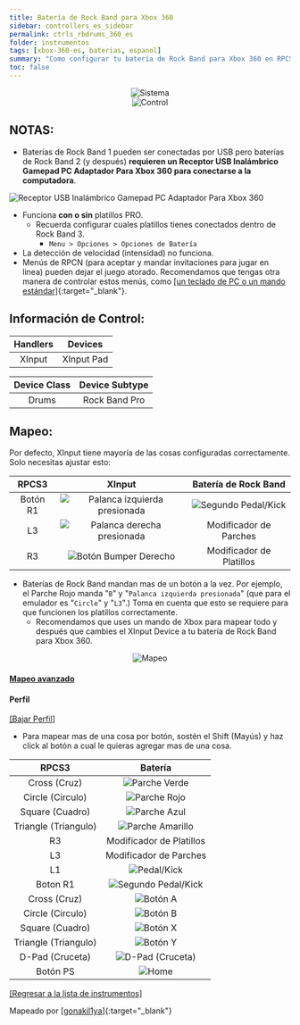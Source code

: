 ```yaml
---
title: Batería de Rock Band para Xbox 360
sidebar: controllers_es_sidebar
permalink: ctrls_rbdrums_360_es
folder: instrumentos
tags: [xbox-360-es, baterias, espanol]
summary: "Como configurar tu batería de Rock Band para Xbox 360 en RPCS3."
toc: false
---
```


<div align="center"> <img src="https://rb3pc.milohax.org/images/instruments/plat/360.png" alt="Sistema" title="Sistema"></div>

<div align="center"> <img src="https://rb3pc.milohax.org/images/instruments/cont/rbdrmscontroller.png" alt="Control" title="Control"></div>

## NOTAS:

* Baterías de Rock Band 1 pueden ser conectadas por USB pero baterías de Rock Band 2 (y después) **requieren un Receptor USB Inalámbrico Gamepad PC Adaptador Para Xbox 360 para conectarse a la computadora**.

![Receptor USB Inalámbrico Gamepad PC Adaptador Para Xbox 360](https://rb3pc.milohax.org/images/btns/ctrls/360/receiver.png "Receptor USB Inalámbrico Gamepad PC Adaptador Para Xbox 360")

* Funciona **con o sin** platillos PRO.
	* Recuerda configurar cuales platillos tienes conectados dentro de Rock Band 3.
		* `Menu > Opciones > Opciones de Batería`
* La detección de velocidad (intensidad) no funciona.
* Menús de RPCN (para aceptar y mandar invitaciones para jugar en linea) pueden dejar el juego atorado. Recomendamos que tengas otra manera de controlar estos menús, como [[un teclado de PC o un mando estándar]](https://rb3pc.milohax.org/ctrls_pads_es){:target="_blank"}.

## Información de Control:

| Handlers | Devices |
|:------------------:|:---------------------:|
| XInput | XInput Pad |

| Device Class | Device Subtype |
|:------------------:|:---------------------:|
| Drums | Rock Band Pro |

## Mapeo:

Por defecto, XInput tiene mayoría de las cosas configuradas correctamente. Solo necesitas ajustar esto:

| **RPCS3** | **XInput** | **Batería de Rock Band** |
|:--------:|:-----------:|:-----------:|
| Botón R1 | ![Palanca izquierda presionada](https://rb3pc.milohax.org/images/btns/ctrls/360/lsc.png "Palanca izquierda presionada") | ![Segundo Pedal/Kick](https://rb3pc.milohax.org/images/btns/drms/rb/kp.png "Segundo Pedal/Kick") | 
| L3 | ![Palanca derecha presionada](https://rb3pc.milohax.org/images/btns/ctrls/360/rsc.png "Palanca derecha presionada") | Modificador de Parches | 
| R3 | ![Botón Bumper Derecho](https://rb3pc.milohax.org/images/btns/ctrls/360/rb.png "Botón Bumper Derecho") | Modificador de Platillos |

* Baterías de Rock Band mandan mas de un botón a la vez. Por ejemplo, el Parche Rojo manda "`B`" y "`Palanca izquierda presionada`" (que para el emulador es "`Circle`" y "`L3`".) Toma en cuenta que esto se requiere para que funcionen los platillos correctamente.
	* Recomendamos que uses un mando de Xbox para mapear todo y después que cambies el XInput Device a tu batería de Rock Band para Xbox 360.

<div align="center"> <img src="https://rb3pc.milohax.org/images/instruments/maps/drmsxboxrbmapping.png" alt="Mapeo" title="Mapeo"></div>

<div class="panel-group" id="accordion">
                    <div class="panel panel-default">
                        <div class="panel-heading">
                            <h4 class="panel-title">
                                <a class="noCrossRef accordion-toggle" data-toggle="collapse" data-parent="#accordion" href="#mapeo-avanzado">Mapeo avanzado</a>
                            </h4>
                        </div>
                        <div id="mapeo-avanzado" class="panel-collapse collapse noCrossRef">
                            <div class="panel-body">
<h4 id="profile">Perfil</h4>
<p><a href="https://github.com/hmxmilohax/rb3-pc/raw/refs/heads/main/downloads/instrument-repo/Xbox%20Rock%20Band%20Drums.7z" target="_blank">[Bajar Perfil]</a></p>
<ul>
<li>Para mapear mas de una cosa por botón, sostén el Shift (Mayús) y haz click al botón a cual le quieras agregar mas de una cosa.</li>
</ul>

<table>
<thead>
<tr>
<th align="center"><strong>RPCS3</strong></th>
<th align="center"><strong>Batería</strong></th>
</tr>
</thead>
<tbody>
<tr>
<td align="center">Cross (Cruz)</td>
<td align="center"><img src="https://rb3pc.milohax.org/images/btns/drms/rb/gp.png" alt="Parche Verde" title="Parche Verde"></td>
</tr>
<tr>
<td align="center">Circle (Circulo)</td>
<td align="center"><img src="https://rb3pc.milohax.org/images/btns/drms/rb/rp.png" alt="Parche Rojo" title="Parche Rojo"></td>
</tr>
<tr>
<td align="center">Square (Cuadro)</td>
<td align="center"><img src="https://rb3pc.milohax.org/images/btns/drms/rb/bp.png" alt="Parche Azul" title="Parche Azul"></td>
</tr>
<tr>
<td align="center">Triangle (Triangulo)</td>
<td align="center"><img src="https://rb3pc.milohax.org/images/btns/drms/rb/yp.png" alt="Parche Amarillo" title="Parche Amarillo"></td>
</tr>
<tr>
<td align="center">R3</td>
<td align="center">Modificador de Platillos</td>
</tr>
<tr>
<td align="center">L3</td>
<td align="center">Modificador de Parches</td>
</tr>
<tr>
<td align="center">L1</td>
<td align="center"><img src="https://rb3pc.milohax.org/images/btns/drms/rb/kp.png" alt="Pedal/Kick" title="Pedal/Kick"></td>
</tr>
<tr>
<td align="center">Boton R1</td>
<td align="center"><img src="https://rb3pc.milohax.org/images/btns/drms/rb/kp.png" alt="Segundo Pedal/Kick" title="Segundo Pedal/Kick"></td>
</tr>
<tr>
<td align="center">Cross (Cruz)</td>
<td align="center"><img src="https://rb3pc.milohax.org/images/btns/ctrls/360/a.png" alt="Botón A" title="Botón A"></td>
</tr>
<tr>
<td align="center">Circle (Circulo)</td>
<td align="center"><img src="https://rb3pc.milohax.org/images/btns/ctrls/360/b.png" alt="Botón B" title="Botón B"></td>
</tr>
<tr>
<td align="center">Square (Cuadro)</td>
<td align="center"><img src="https://rb3pc.milohax.org/images/btns/ctrls/360/x.png" alt="Botón X" title="Botón X"></td>
</tr>
<tr>
<td align="center">Triangle (Triangulo)</td>
<td align="center"><img src="https://rb3pc.milohax.org/images/btns/ctrls/360/y.png" alt="Botón Y" title="Botón Y"></td>
</tr>
<tr>
<td align="center">D-Pad (Cruceta)</td>
<td align="center"><img src="https://rb3pc.milohax.org/images/btns/ctrls/xbox/dp.png" alt="D-Pad (Cruceta)" title="D-Pad (Cruceta)"></td>
</tr>
<tr>
<td align="center">Botón PS</td>
<td align="center"><img src="https://rb3pc.milohax.org/images/btns/drms/rb/home.png" alt="Home" title="Home"></td>
</tr>
</tbody>
</table>
                            </div>
                        </div>
                    </div>
                    <!-- /.panel -->
</div>
<!-- /.panel-group -->

[[Regresar a la lista de instrumentos]](https://rb3pc.milohax.org/ctrls_es#lista-de-instrumentos)

Mapeado por [[gonakil1ya]](https://linktr.ee/Gonakil1ya){:target="_blank"}
